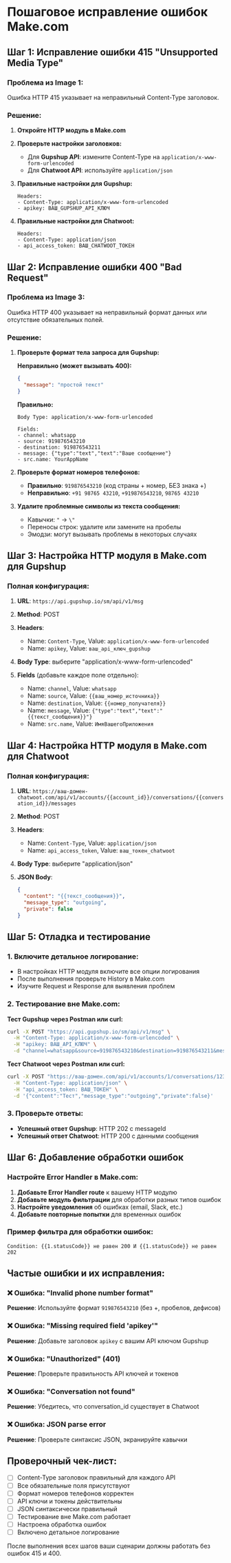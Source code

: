 # Пошаговое исправление ошибок Make.com

## Шаг 1: Исправление ошибки 415 "Unsupported Media Type"

### Проблема из Image 1:
Ошибка HTTP 415 указывает на неправильный Content-Type заголовок.

### Решение:

1. **Откройте HTTP модуль в Make.com**
2. **Проверьте настройки заголовков:**
   - Для **Gupshup API**: измените Content-Type на `application/x-www-form-urlencoded`
   - Для **Chatwoot API**: используйте `application/json`

3. **Правильные настройки для Gupshup:**
   ```
   Headers:
   - Content-Type: application/x-www-form-urlencoded
   - apikey: ВАШ_GUPSHUP_API_КЛЮЧ
   ```

4. **Правильные настройки для Chatwoot:**
   ```
   Headers:
   - Content-Type: application/json
   - api_access_token: ВАШ_CHATWOOT_ТОКЕН
   ```

## Шаг 2: Исправление ошибки 400 "Bad Request"

### Проблема из Image 3:
Ошибка HTTP 400 указывает на неправильный формат данных или отсутствие обязательных полей.

### Решение:

1. **Проверьте формат тела запроса для Gupshup:**
   
   **Неправильно (может вызывать 400):**
   ```json
   {
     "message": "простой текст"
   }
   ```
   
   **Правильно:**
   ```
   Body Type: application/x-www-form-urlencoded
   
   Fields:
   - channel: whatsapp
   - source: 919876543210
   - destination: 919876543211
   - message: {"type":"text","text":"Ваше сообщение"}
   - src.name: YourAppName
   ```

2. **Проверьте формат номеров телефонов:**
   - **Правильно**: `919876543210` (код страны + номер, БЕЗ знака +)
   - **Неправильно**: `+91 98765 43210`, `+919876543210`, `98765 43210`

3. **Удалите проблемные символы из текста сообщения:**
   - Кавычки: `"` → `\"`
   - Переносы строк: удалите или замените на пробелы
   - Эмодзи: могут вызывать проблемы в некоторых случаях

## Шаг 3: Настройка HTTP модуля в Make.com для Gupshup

### Полная конфигурация:

1. **URL**: `https://api.gupshup.io/sm/api/v1/msg`
2. **Method**: POST
3. **Headers**:
   - Name: `Content-Type`, Value: `application/x-www-form-urlencoded`
   - Name: `apikey`, Value: `ваш_api_ключ_gupshup`

4. **Body Type**: выберите "application/x-www-form-urlencoded"

5. **Fields** (добавьте каждое поле отдельно):
   - Name: `channel`, Value: `whatsapp`
   - Name: `source`, Value: `{{ваш_номер_источника}}`
   - Name: `destination`, Value: `{{номер_получателя}}`
   - Name: `message`, Value: `{"type":"text","text":"{{текст_сообщения}}"}`
   - Name: `src.name`, Value: `ИмяВашегоПриложения`

## Шаг 4: Настройка HTTP модуля в Make.com для Chatwoot

### Полная конфигурация:

1. **URL**: `https://ваш-домен-chatwoot.com/api/v1/accounts/{{account_id}}/conversations/{{conversation_id}}/messages`
2. **Method**: POST
3. **Headers**:
   - Name: `Content-Type`, Value: `application/json`
   - Name: `api_access_token`, Value: `ваш_токен_chatwoot`

4. **Body Type**: выберите "application/json"

5. **JSON Body**:
   ```json
   {
     "content": "{{текст_сообщения}}",
     "message_type": "outgoing",
     "private": false
   }
   ```

## Шаг 5: Отладка и тестирование

### 1. Включите детальное логирование:
- В настройках HTTP модуля включите все опции логирования
- После выполнения проверьте History в Make.com
- Изучите Request и Response для выявления проблем

### 2. Тестирование вне Make.com:

**Тест Gupshup через Postman или curl:**
```bash
curl -X POST "https://api.gupshup.io/sm/api/v1/msg" \
  -H "Content-Type: application/x-www-form-urlencoded" \
  -H "apikey: ВАШ_API_КЛЮЧ" \
  -d "channel=whatsapp&source=919876543210&destination=919876543211&message={\"type\":\"text\",\"text\":\"Тест\"}&src.name=TestApp"
```

**Тест Chatwoot через Postman или curl:**
```bash
curl -X POST "https://ваш-домен.com/api/v1/accounts/1/conversations/123/messages" \
  -H "Content-Type: application/json" \
  -H "api_access_token: ВАШ_ТОКЕН" \
  -d '{"content":"Тест","message_type":"outgoing","private":false}'
```

### 3. Проверьте ответы:
- **Успешный ответ Gupshup**: HTTP 202 с messageId
- **Успешный ответ Chatwoot**: HTTP 200 с данными сообщения

## Шаг 6: Добавление обработки ошибок

### Настройте Error Handler в Make.com:

1. **Добавьте Error Handler route** к вашему HTTP модулю
2. **Добавьте модуль фильтрации** для обработки разных типов ошибок
3. **Настройте уведомления** об ошибках (email, Slack, etc.)
4. **Добавьте повторные попытки** для временных ошибок

### Пример фильтра для обработки ошибок:
```
Condition: {{1.statusCode}} не равен 200 И {{1.statusCode}} не равен 202
```

## Частые ошибки и их исправления:

### ❌ Ошибка: "Invalid phone number format"
**Решение**: Используйте формат `919876543210` (без +, пробелов, дефисов)

### ❌ Ошибка: "Missing required field 'apikey'"
**Решение**: Добавьте заголовок `apikey` с вашим API ключом Gupshup

### ❌ Ошибка: "Unauthorized" (401)
**Решение**: Проверьте правильность API ключей и токенов

### ❌ Ошибка: "Conversation not found" 
**Решение**: Убедитесь, что conversation_id существует в Chatwoot

### ❌ Ошибка: JSON parse error
**Решение**: Проверьте синтаксис JSON, экранируйте кавычки

## Проверочный чек-лист:

- [ ] Content-Type заголовок правильный для каждого API
- [ ] Все обязательные поля присутствуют
- [ ] Формат номеров телефонов корректен
- [ ] API ключи и токены действительны
- [ ] JSON синтаксически правильный
- [ ] Тестирование вне Make.com работает
- [ ] Настроена обработка ошибок
- [ ] Включено детальное логирование

После выполнения всех шагов ваши сценарии должны работать без ошибок 415 и 400.